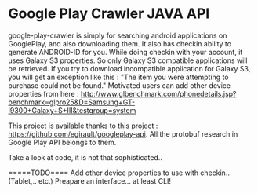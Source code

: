 Google Play Crawler JAVA API
===================

google-play-crawler is simply for searching android applications on GooglePlay, and also downloading them.
It also has checkin ability to generate ANDROID-ID for you. 
While doing checkin with your account, it uses Galaxy S3 properties. So only Galaxy S3 compatible applications will be retrieved.
If you try to download incompatible application for Galaxy S3, you will get an exception like this : "The item you were attempting to purchase could not be found."
Motivated users can add other device properties from here : http://www.glbenchmark.com/phonedetails.jsp?benchmark=glpro25&D=Samsung+GT-I9300+Galaxy+S+III&testgroup=system


This project is available thanks to this project : https://github.com/egirault/googleplay-api. 
All the protobuf research in Google Play API belongs to them.


Take a look at code, it is not that sophisticated..


=====TODO====
Add other device properties to use with checkin.. (Tablet,.. etc.)
Preapare an interface... at least CLI!

